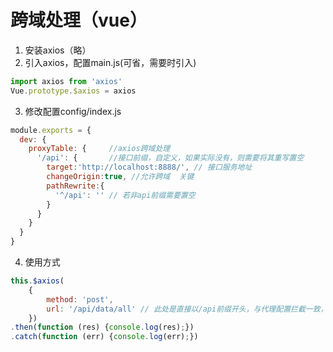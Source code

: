 # 跨域处理（vue）
1. 安装axios（略）
2. 引入axios，配置main.js(可省，需要时引入)
```js
import axios from 'axios'
Vue.prototype.$axios = axios
```
3. 修改配置config/index.js
```js
module.exports = {
  dev: {
    proxyTable: {     //axios跨域处理
      '/api': {       //接口前缀，自定义，如果实际没有，则需要将其重写置空
        target:'http://localhost:8888/', // 接口服务地址
        changeOrigin:true, //允许跨域  关键
        pathRewrite:{
          '^/api': '' // 若非api前缀需要置空
        }
      }
    }
  }
}
```
4. 使用方式
```js
this.$axios(
    {
        method: 'post',
        url: '/api/data/all' // 此处是直接以/api前缀开头，与代理配置拦截一致，实际会自动访问target(http://localhost:8888/)，若api非需要，则会变成访问 http://localhost:8888/data/all
    })
.then(function (res) {console.log(res);})
.catch(function (err) {console.log(err);})
```
